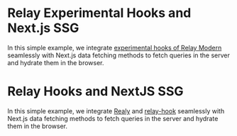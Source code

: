 # Relay Experimental Hooks and Next.js SSG

In this simple example, we integrate [experimental hooks of Relay Modern](https://relay.dev/docs/en/experimental/step-by-step) seamlessly with Next.js data fetching methods to fetch queries in the server and hydrate them in the browser.

# Relay Hooks and NextJS SSG

In this simple example, we integrate [Realy](https://relay.dev) and [relay-hook](https://github.com/relay-tools/relay-hooks) seamlessly with Next.js data fetching methods to fetch queries in the server and hydrate them in the browser.
